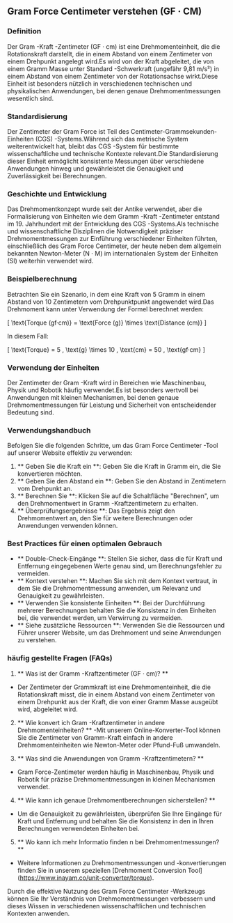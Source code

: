## Gram Force Centimeter verstehen (GF · CM)

### Definition
Der Gram -Kraft -Zentimeter (GF · cm) ist eine Drehmomenteinheit, die die Rotationskraft darstellt, die in einem Abstand von einem Zentimeter von einem Drehpunkt angelegt wird.Es wird von der Kraft abgeleitet, die von einem Gramm Masse unter Standard -Schwerkraft (ungefähr 9,81 m/s²) in einem Abstand von einem Zentimeter von der Rotationsachse wirkt.Diese Einheit ist besonders nützlich in verschiedenen technischen und physikalischen Anwendungen, bei denen genaue Drehmomentmessungen wesentlich sind.

### Standardisierung
Der Zentimeter der Gram Force ist Teil des Centimeter-Grammsekunden-Einheiten (CGS) -Systems.Während sich das metrische System weiterentwickelt hat, bleibt das CGS -System für bestimmte wissenschaftliche und technische Kontexte relevant.Die Standardisierung dieser Einheit ermöglicht konsistente Messungen über verschiedene Anwendungen hinweg und gewährleistet die Genauigkeit und Zuverlässigkeit bei Berechnungen.

### Geschichte und Entwicklung
Das Drehmomentkonzept wurde seit der Antike verwendet, aber die Formalisierung von Einheiten wie dem Gramm -Kraft -Zentimeter entstand im 19. Jahrhundert mit der Entwicklung des CGS -Systems.Als technische und wissenschaftliche Disziplinen die Notwendigkeit präziser Drehmomentmessungen zur Einführung verschiedener Einheiten führten, einschließlich des Gram Force Centimeter, der heute neben dem allgemein bekannten Newton-Meter (N · M) im internationalen System der Einheiten (SI) weiterhin verwendet wird.

### Beispielberechnung
Betrachten Sie ein Szenario, in dem eine Kraft von 5 Gramm in einem Abstand von 10 Zentimetern vom Drehpunktpunkt angewendet wird.Das Drehmoment kann unter Verwendung der Formel berechnet werden:

\[ \text{Torque (gf·cm)} = \text{Force (g)} \times \text{Distance (cm)} \]

In diesem Fall:

\[ \text{Torque} = 5 \, \text{g} \times 10 \, \text{cm} = 50 \, \text{gf·cm} \]

### Verwendung der Einheiten
Der Zentimeter der Gram -Kraft wird in Bereichen wie Maschinenbau, Physik und Robotik häufig verwendet.Es ist besonders wertvoll bei Anwendungen mit kleinen Mechanismen, bei denen genaue Drehmomentmessungen für Leistung und Sicherheit von entscheidender Bedeutung sind.

### Verwendungshandbuch
Befolgen Sie die folgenden Schritte, um das Gram Force Centimeter -Tool auf unserer Website effektiv zu verwenden:

1. ** Geben Sie die Kraft ein **: Geben Sie die Kraft in Gramm ein, die Sie konvertieren möchten.
2. ** Geben Sie den Abstand ein **: Geben Sie den Abstand in Zentimetern vom Drehpunkt an.
3. ** Berechnen Sie **: Klicken Sie auf die Schaltfläche "Berechnen", um den Drehmomentwert in Gramm -Kraftzentimetern zu erhalten.
4. ** Überprüfungsergebnisse **: Das Ergebnis zeigt den Drehmomentwert an, den Sie für weitere Berechnungen oder Anwendungen verwenden können.

### Best Practices für einen optimalen Gebrauch
- ** Double-Check-Eingänge **: Stellen Sie sicher, dass die für Kraft und Entfernung eingegebenen Werte genau sind, um Berechnungsfehler zu vermeiden.
- ** Kontext verstehen **: Machen Sie sich mit dem Kontext vertraut, in dem Sie die Drehmomentmessung anwenden, um Relevanz und Genauigkeit zu gewährleisten.
- ** Verwenden Sie konsistente Einheiten **: Bei der Durchführung mehrerer Berechnungen behalten Sie die Konsistenz in den Einheiten bei, die verwendet werden, um Verwirrung zu vermeiden.
- ** Siehe zusätzliche Ressourcen **: Verwenden Sie die Ressourcen und Führer unserer Website, um das Drehmoment und seine Anwendungen zu verstehen.

### häufig gestellte Fragen (FAQs)

1. ** Was ist der Gramm -Kraftzentimeter (GF · cm)? **
- Der Zentimeter der Grammkraft ist eine Drehmomenteinheit, die die Rotationskraft misst, die in einem Abstand von einem Zentimeter von einem Drehpunkt aus der Kraft, die von einer Gramm Masse ausgeübt wird, abgeleitet wird.

2. ** Wie konvert ich Gram -Kraftzentimeter in andere Drehmomenteinheiten? **
-Mit unserem Online-Konverter-Tool können Sie die Zentimeter von Gramm-Kraft einfach in andere Drehmomenteinheiten wie Newton-Meter oder Pfund-Fuß umwandeln.

3. ** Was sind die Anwendungen von Gramm -Kraftzentimetern? **
- Gram Force-Zentimeter werden häufig in Maschinenbau, Physik und Robotik für präzise Drehmomentmessungen in kleinen Mechanismen verwendet.

4. ** Wie kann ich genaue Drehmomentberechnungen sicherstellen? **
- Um die Genauigkeit zu gewährleisten, überprüfen Sie Ihre Eingänge für Kraft und Entfernung und behalten Sie die Konsistenz in den in Ihren Berechnungen verwendeten Einheiten bei.

5. ** Wo kann ich mehr Informatio finden n bei Drehmomentmessungen? **
- Weitere Informationen zu Drehmomentmessungen und -konvertierungen finden Sie in unserem speziellen [Drehmoment Conversion Tool] (https://www.inayam.co/unit-converter/torque).

Durch die effektive Nutzung des Gram Force Centimeter -Werkzeugs können Sie Ihr Verständnis von Drehmomentmessungen verbessern und dieses Wissen in verschiedenen wissenschaftlichen und technischen Kontexten anwenden.